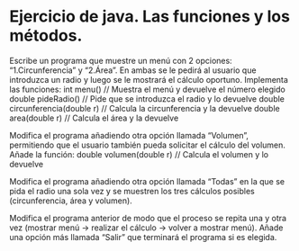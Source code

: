 # Ejercicio de java. Las funciones y los métodos.
Escribe un programa que muestre un menú con 2 opciones: “1.Circunferencia” y “2.Área”. En ambas se le pedirá al usuario que introduzca un radio y luego se le mostrará el cálculo oportuno. Implementa las funciones: int menu() // Muestra el menú y devuelve el número elegido double pideRadio() // Pide que se introduzca el radio y lo devuelve double circunferencia(double r) // Calcula la circunferencia y la devuelve double area(double r) // Calcula el área y la devuelve

Modifica el programa añadiendo otra opción llamada “Volumen”, permitiendo que el usuario también pueda solicitar el cálculo del volumen. Añade la función: double volumen(double r) // Calcula el volumen y lo devuelve

Modifica el programa añadiendo otra opción llamada “Todas” en la que se pida el radio una sola vez y se muestren los tres cálculos posibles (circunferencia, área y volumen).

Modifica el programa anterior de modo que el proceso se repita una y otra vez (mostrar menú -> realizar el cálculo -> volver a mostrar menú). Añade una opción más llamada “Salir” que terminará el programa si es elegida.

